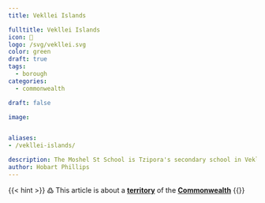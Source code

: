```yaml
---
title: Vekllei Islands

fulltitle: Vekllei Islands
icon: 🌋
logo: /svg/vekllei.svg
color: green
draft: true
tags:
  - borough
categories:
  - commonwealth

draft: false

image:


aliases:
- /vekllei-islands/

description: The Moshel St School is Tzipora's secondary school in Vekllei.
author: Hobart Phillips
---
```

{{< hint >}}
߷ This article is about a [**territory**](/factbook/landscape/locations) of the [**Commonwealth**](/factbook/commonwealth/)
{{</hint>}}


